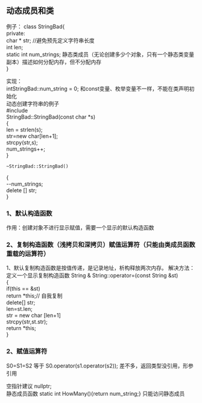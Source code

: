 ## 动态成员和类
例子：
 class StringBad{   
	private:   
		char * str;  //避免预先定义字符串长度   
		int len;   
		static int num_strings;   静态类成员（无论创建多少个对象，只有一个静态类变量副本）描述如何分配内存，但不分配内存   
}   

实现：   
	intStringBad::num_string = 0;  和const变量、枚举变量不一样，不能在类声明初始化   
	动态创建字符串的例子   
	#include<cstring>   
	StringBad::StringBad(const char *s)    
{   
	len = strlen(s);   
	str=new char[len+1];   
	strcpy(str,s);   
	num_strings++;   
}   

	~StringBad::StringBad()   
{	   
	--num_strings;   
	delete [] str;   
}   
### 1、默认构造函数 
  作用：创建对象不进行显示赋值，需要一个显示的默认构造函数
  
  ### 2、复制构造函数（浅拷贝和深拷贝）赋值运算符（只能由类成员函数重载的运算符）
  1、默认复制构造函数是按值传递，是记录地址，析构释放两次内存。
  解决方法：定义一个显示复制构造函数
  String & String::operator=(const String &st)   
  {   
    if(this == &st)   
    return *this;// 自我复制   
    delete[] str;   
    len=st.len;   
    str = new char [len+1]   
    strcpy(str,st.str);   
    return *this;   
  }   
 ### 2、赋值运算符
  S0=S1=S2   等于 S0.operator(s1.operator(s2));
  差不多，返回类型没引用，形参引用
  
 空指针建议 nullptr;   
 静态成员函数  static int HowMany(){return num_string;} 只能访问静态成员
